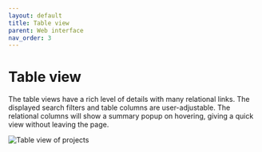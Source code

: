 ```yaml
---
layout: default
title: Table view
parent: Web interface
nav_order: 3
---
```

# Table view
The table views have a rich level of details with many relational links. The displayed search filters and table columns are user-adjustable. The relational columns will show a summary popup on hovering, giving a quick view without leaving the page.

![Table view of projects](/assets/images/projects.png)

